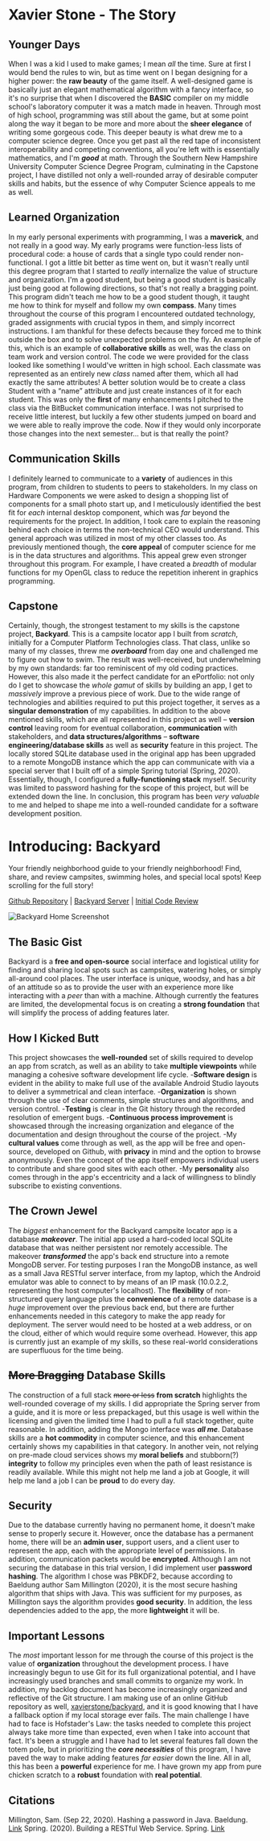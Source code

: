 # Xavier Stone - The Story

## Younger Days
   When I was a kid I used to make games; I mean *all* the time. Sure at first I would bend the rules to win, but as time went on I began designing for a higher power: the **raw beauty** of the game itself. A well-designed game is basically just an elegant mathematical algorithm with a fancy interface, so it's no surprise that when I discovered the **BASIC** compiler on my middle school's laboratory computer it was a match made in heaven. Through most of high school, programming was still about the game, but at some point along the way it began to be more and more about the **sheer elegance** of writing some gorgeous code. This deeper beauty is what drew me to a computer science degree. Once you get past all the red tape of inconsistent interoperability and competing conventions, all you're left with is essentially mathematics, and I'm ***good*** at math. Through the Southern New Hampshire University Computer Science Degree Program, culminating in the Capstone project, I have distilled not only a well-rounded array of desirable computer skills and habits, but the essence of why Computer Science appeals to me as well.

## Learned Organization
In my early personal experiments with programming, I was a **maverick**, and not really in a good way. My early programs were function-less lists of procedural code: a house of cards that a single typo could render non-functional. I got a little bit better as time went on, but it wasn't really until this degree program that I started to *really* internalize the value of structure and organization. I'm a good student, but being a good student is basically just being good at following directions, so that's not really a bragging point. This program didn't teach me how to be a good student though, it taught me how to think for myself and follow my own **compass**. Many times throughout the course of this program I encountered outdated technology, graded assignments with crucial typos in them, and simply incorrect instructions. I am thankful for these defects because they forced me to think outside the box and to solve unexpected problems on the fly. An example of this, which is an example of **collaborative skills** as well, was the class on team work and version control. The code we were provided for the class looked like something I would've written in high school. Each classmate was represented as an entirely new *class* named after them, which all had exactly the same attributes! A better solution would be to create a class Student with a “name” attribute and just create instances of it for each student. This was only the **first** of many enhancements I pitched to the class via the BitBucket communication interface. I was not surprised to receive little interest, but luckily a few other students jumped on board and we were able to really improve the code. Now if they would only incorporate those changes into the next semester... but is that really the point?

## Communication Skills
I definitely learned to communicate to a **variety** of audiences in this program, from children to students to peers to stakeholders. In my class on Hardware Components we were asked to design a shopping list of components for a small photo start up, and I meticulously identified the best fit for *each* internal desktop component, which was *far* beyond the requirements for the project. In addition, I took care to explain the reasoning behind each choice in terms the non-technical CEO would understand. This general approach was utilized in most of my other classes too. As previously mentioned though, the **core appeal** of computer science for me is in the data structures and algorithms. This appeal grew even stronger throughout this program. For example, I have created a *breadth* of modular functions for my OpenGL class to reduce the repetition inherent in graphics programming.

## Capstone
Certainly, though, the strongest testament to my skills is the capstone project, **Backyard**. This is a campsite locator app I built from *scratch*, initially for a Computer Platform Technologies class. That class, unlike so many of my classes, threw me ***overboard*** from day one and challenged me to figure out how to swim. The result was well-received, but underwhelming by my own standards: far too reminiscent of my old coding practices. However, this also made it the perfect candidate for an ePortfolio: not only do I get to showcase the *whole gamut* of skills by building an app, I get to *massively* improve a previous piece of work. Due to the wide range of technologies and abilities required to put this project together, it serves as a **singular demonstration** of my capabilities. In addition to the above mentioned skills, which are all represented in this project as well – **version control** leaving room for eventual collaboration, **communication** with stakeholders, and **data structures/algorithms** – **software engineering/database skills** as well as **security** feature in this project. The locally stored SQLite database used in the original app has been upgraded to a remote MongoDB instance which the app can communicate with via a special server that I built off of a simple Spring tutorial (Spring, 2020). Essentially, though, I configured a **fully-functioning stack** myself. Security was limited to password hashing for the scope of this project, but will be extended down the line. In conclusion, this program has been *very valuable* to me and helped to shape me into a well-rounded candidate for a software development position.

# Introducing: Backyard
Your friendly neighborhood guide to your friendly neighborhood!
Find, share, and review campsites, swimming holes, and special local spots!
Keep scrolling for the full story!

[Github Repository](https://github.com/xavierstone/backyard)  |  [Backyard Server](https://github.com/xavierstone/backyard_server)  |  [Initial Code Review](https://youtu.be/XGgiA1RYGAk "Code Review on Youtube")

![Backyard Home Screenshot](backyard_screenshot_main.png)

## The Basic Gist
Backyard is a **free and open-source** social interface and logistical utility for finding and sharing local spots such as campsites, watering holes, or simply all-around cool places. The user interface is unique, woodsy, and has a *bit* of an attitude so as to provide the user with an experience more like interacting with a *peer* than with a machine. Although currently the features are limited, the developmental focus is on creating a **strong foundation** that will simplify the process of adding features later.

## How I Kicked Butt
This project showcases the **well-rounded** set of skills required to develop an app from scratch, as well as an ability to take **multiple viewpoints** while managing a cohesive software development life cycle.
-**Software design** is evident in the ability to make full use of the available Android Studio layouts to deliver a symmetrical and clean interface.
-**Organization** is shown through the use of clear comments, simple structures and algorithms, and version control.
-**Testing** is clear in the Git history through the recorded resolution of emergent bugs.
-**Continuous process improvement** is showcased through the increasing organization and elegance of the documentation and design throughout the course of the project.
-My **cultural values** come through as well, as the app will be free and open-source, developed on Github, with **privacy** in mind and the option to browse anonymously. Even the concept of the app itself empowers individual users to contribute and share good sites with each other.
-My **personality** also comes through in the app's eccentricity and a lack of willingness to blindly subscribe to existing conventions.
    
## The Crown Jewel
The *biggest* enhancement for the Backyard campsite locator app is a database ***makeover***. The initial app used a hard-coded local SQLite database that was neither persistent nor remotely accessible. The makeover ***transformed*** the app's back end structure into a remote MongoDB server. For testing purposes I ran the MongoDB instance, as well as a small Java RESTful server interface, from my laptop, which the Android emulator was able to connect to by means of an IP mask (10.0.2.2, representing the host computer's localhost). The **flexibility** of non-structured query language plus the **convenience** of a remote database is a *huge* improvement over the previous back end, but there are further enhancements needed in this category to make the app ready for deployment. The server would need to be hosted at a web address, or on the cloud, either of which would require some overhead. However, this app is currently just an example of my skills, so these real-world considerations are superfluous for the time being.

## ~~More Bragging~~ Database Skills
The construction of a full stack ~~more or less~~ **from scratch** highlights the well-rounded coverage of my skills. I did appropriate the Spring server from a guide, and it is more or less prepackaged, but this usage is well within the licensing and given the limited time I had to pull a full stack together, quite reasonable. In addition, adding the Mongo interface was ***all me***. Database skills are a **hot commodity** in computer science, and this enhancement certainly shows my capabilities in that category. In another vein, not relying on pre-made cloud services shows my **moral beliefs** and stubborn(?) **integrity** to follow my principles even when the path of least resistance is readily available. While this might not help me land a job at Google, it will help me land a job I can be **proud** to do every day.
    
## Security
Due to the database currently having no permanent home, it doesn't make sense to properly secure it. However, once the database has a permanent home, there will be an **admin user**, support users, and a client user to represent the app, each with the appropriate level of permissions. In addition, communication packets would be **encrypted**. Although I am not securing the database in this trial version, I did implement user **password hashing**. The algorithm I chose was PBKDF2, because according to Baeldung author Sam Millington (2020), it is the most secure hashing algorithm that ships with Java. This was sufficient for my purposes, as Millington says the algorithm provides **good security**. In addition, the less dependencies added to the app, the more **lightweight** it will be.
    
## Important Lessons
The *most* important lesson for me through the course of this project is the value of **organization** throughout the development process. I have increasingly begun to use Git for its full organizational potential, and I have increasingly used branches and small commits to organize my work. In addition, my backlog document has become increasingly organized and reflective of the Git structure. I am making use of an online GitHub repository as well, [xavierstone/backyard](https://github.com/xavierstone/backyard), and it is good knowing that I have a fallback option if my local storage ever fails. The main challenge I have had to face is Hofstader's Law: the tasks needed to complete this project always take more time than expected, even when I take into account that fact. It's been a struggle and I have had to let several features fall down the totem pole, but in prioritizing the ***core necessities*** of this program, I have paved the way to make adding features *far easier* down the line. All in all, this has been a **powerful** experience for me. I have grown my app from pure chicken scratch to a **robust** foundation with **real potential**.

## Citations
Millington, Sam. (Sep 22, 2020). Hashing a password in Java. Baeldung. [Link](https://www.baeldung.com/java-password-hashing)
Spring. (2020). Building a RESTful Web Service. Spring. [Link](https://spring.io/guides/gs/rest-service)
